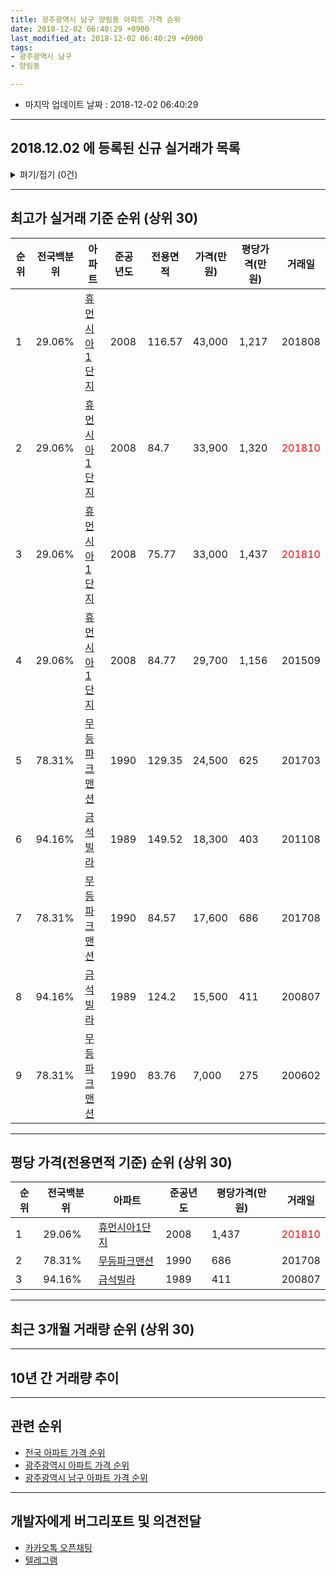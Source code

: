 ```yaml
---
title: 광주광역시 남구 양림동 아파트 가격 순위
date: 2018-12-02 06:40:29 +0900
last_modified_at: 2018-12-02 06:40:29 +0900
tags:
- 광주광역시 남구
- 양림동

---
```


* 마지막 업데이트 날짜 : 2018-12-02 06:40:29

---

## 2018.12.02 에 등록된 신규 실거래가 목록

<details>
<summary>펴기/접기 (0건)</summary>
<div markdown="1">

|아파트|전국백분위|준공년도|전용면적|가격(만원)|평당가격(만원)|거래일|
|---|---|---|---|---|---|---|
|없음|||||||


</div>
</details>

---

## 최고가 실거래 기준 순위 (상위 30)


|순위|전국백분위|아파트|준공년도|전용면적|가격(만원)|평당가격(만원)|거래일|
|---|---|---|---|---|---|---|---|
|1|29.06%|[휴먼시아1단지](https://search.naver.com/search.naver?query=%EA%B4%91%EC%A3%BC%EA%B4%91%EC%97%AD%EC%8B%9C+%EB%82%A8%EA%B5%AC+%EC%96%91%EB%A6%BC%EB%8F%99+%ED%9C%B4%EB%A8%BC%EC%8B%9C%EC%95%841%EB%8B%A8%EC%A7%80)|2008|116.57|43,000|1,217|201808|
|2|29.06%|[휴먼시아1단지](https://search.naver.com/search.naver?query=%EA%B4%91%EC%A3%BC%EA%B4%91%EC%97%AD%EC%8B%9C+%EB%82%A8%EA%B5%AC+%EC%96%91%EB%A6%BC%EB%8F%99+%ED%9C%B4%EB%A8%BC%EC%8B%9C%EC%95%841%EB%8B%A8%EC%A7%80)|2008|84.7|33,900|1,320|<span style="color:red">201810</span>|
|3|29.06%|[휴먼시아1단지](https://search.naver.com/search.naver?query=%EA%B4%91%EC%A3%BC%EA%B4%91%EC%97%AD%EC%8B%9C+%EB%82%A8%EA%B5%AC+%EC%96%91%EB%A6%BC%EB%8F%99+%ED%9C%B4%EB%A8%BC%EC%8B%9C%EC%95%841%EB%8B%A8%EC%A7%80)|2008|75.77|33,000|1,437|<span style="color:red">201810</span>|
|4|29.06%|[휴먼시아1단지](https://search.naver.com/search.naver?query=%EA%B4%91%EC%A3%BC%EA%B4%91%EC%97%AD%EC%8B%9C+%EB%82%A8%EA%B5%AC+%EC%96%91%EB%A6%BC%EB%8F%99+%ED%9C%B4%EB%A8%BC%EC%8B%9C%EC%95%841%EB%8B%A8%EC%A7%80)|2008|84.77|29,700|1,156|201509|
|5|78.31%|[무등파크맨션](https://search.naver.com/search.naver?query=%EA%B4%91%EC%A3%BC%EA%B4%91%EC%97%AD%EC%8B%9C+%EB%82%A8%EA%B5%AC+%EC%96%91%EB%A6%BC%EB%8F%99+%EB%AC%B4%EB%93%B1%ED%8C%8C%ED%81%AC%EB%A7%A8%EC%85%98)|1990|129.35|24,500|625|201703|
|6|94.16%|[금석빌라](https://search.naver.com/search.naver?query=%EA%B4%91%EC%A3%BC%EA%B4%91%EC%97%AD%EC%8B%9C+%EB%82%A8%EA%B5%AC+%EC%96%91%EB%A6%BC%EB%8F%99+%EA%B8%88%EC%84%9D%EB%B9%8C%EB%9D%BC)|1989|149.52|18,300|403|201108|
|7|78.31%|[무등파크맨션](https://search.naver.com/search.naver?query=%EA%B4%91%EC%A3%BC%EA%B4%91%EC%97%AD%EC%8B%9C+%EB%82%A8%EA%B5%AC+%EC%96%91%EB%A6%BC%EB%8F%99+%EB%AC%B4%EB%93%B1%ED%8C%8C%ED%81%AC%EB%A7%A8%EC%85%98)|1990|84.57|17,600|686|201708|
|8|94.16%|[금석빌라](https://search.naver.com/search.naver?query=%EA%B4%91%EC%A3%BC%EA%B4%91%EC%97%AD%EC%8B%9C+%EB%82%A8%EA%B5%AC+%EC%96%91%EB%A6%BC%EB%8F%99+%EA%B8%88%EC%84%9D%EB%B9%8C%EB%9D%BC)|1989|124.2|15,500|411|200807|
|9|78.31%|[무등파크맨션](https://search.naver.com/search.naver?query=%EA%B4%91%EC%A3%BC%EA%B4%91%EC%97%AD%EC%8B%9C+%EB%82%A8%EA%B5%AC+%EC%96%91%EB%A6%BC%EB%8F%99+%EB%AC%B4%EB%93%B1%ED%8C%8C%ED%81%AC%EB%A7%A8%EC%85%98)|1990|83.76|7,000|275|200602|


---

## 평당 가격(전용면적 기준) 순위 (상위 30)


|순위|전국백분위|아파트|준공년도|평당가격(만원)|거래일|
|---|---|---|---|---|---|
|1|29.06%|[휴먼시아1단지](https://search.naver.com/search.naver?query=%EA%B4%91%EC%A3%BC%EA%B4%91%EC%97%AD%EC%8B%9C+%EB%82%A8%EA%B5%AC+%EC%96%91%EB%A6%BC%EB%8F%99+%ED%9C%B4%EB%A8%BC%EC%8B%9C%EC%95%841%EB%8B%A8%EC%A7%80)|2008|1,437|<span style="color:red">201810</span>|
|2|78.31%|[무등파크맨션](https://search.naver.com/search.naver?query=%EA%B4%91%EC%A3%BC%EA%B4%91%EC%97%AD%EC%8B%9C+%EB%82%A8%EA%B5%AC+%EC%96%91%EB%A6%BC%EB%8F%99+%EB%AC%B4%EB%93%B1%ED%8C%8C%ED%81%AC%EB%A7%A8%EC%85%98)|1990|686|201708|
|3|94.16%|[금석빌라](https://search.naver.com/search.naver?query=%EA%B4%91%EC%A3%BC%EA%B4%91%EC%97%AD%EC%8B%9C+%EB%82%A8%EA%B5%AC+%EC%96%91%EB%A6%BC%EB%8F%99+%EA%B8%88%EC%84%9D%EB%B9%8C%EB%9D%BC)|1989|411|200807|


---

## 최근 3개월 거래량 순위 (상위 30)


<div style="width:100%;">
    <canvas id="deal_count_ranking" height="250"></canvas>
</div>


<script>
new Chart(document.getElementById("deal_count_ranking"), {
    type: 'horizontalBar',
    data: {
        labels: ['휴먼시아1단지'],
        datasets: [{
            label: '실거래 수',
            data: [4],
            borderColor: "rgba(255, 0, 128, 1)",
            backgroundColor: "rgba(255, 0, 128, 0.5)",
            fill: false,
        }]
    },
    options: {
        responsive: true,
        title: {
            display: true,
            text: '최근 3개월 거래량 순위'
        },
        tooltips: {
            mode: 'index',
            intersect: false,
            callbacks: {
                title: function(tooltipItems, data) {
                    return "실거래 수:";
                },
                label: function(tooltipItem, data) {
                    return data.labels[tooltipItem.index] + ": " + tooltipItem.xLabel;
                }
            }
        },
        hover: {
            mode: 'nearest',
            intersect: true
        },
        scales: {
            xAxes: [{
                display: true,
                scaleLabel: {
                    display: true,
                    labelString: '실거래 수'
                },
                ticks: {
                    suggestedMin: 0,
                }
            }],
            yAxes: [{
                display: true,
                ticks: {
                    autoSkip: false,
                    callback: function(value, index, values) {
                        if (value.length > 15)
                            return value.substr(0, 13) + "...";
                        else
                            return value;
                    }
                },
                scaleLabel: {
                    display: false,
                }
            }]
        }
    }
});

</script>


---

## 10년 간 거래량 추이


<div style="width:100%;">
    <canvas id="deal_progress" height="250"></canvas>
</div>

<script>
new Chart(document.getElementById("deal_progress"), {
    type: 'line',
    data: {
        labels: ['200812','200901','200902','200903','200904','200905','200906','200907','200908','200909','200910','200911','200912','201001','201002','201003','201004','201005','201006','201007','201008','201009','201010','201011','201012','201101','201102','201103','201104','201105','201106','201107','201108','201109','201110','201111','201112','201201','201202','201203','201204','201205','201206','201207','201208','201209','201210','201211','201212','201301','201302','201303','201304','201305','201306','201307','201308','201309','201310','201311','201312','201401','201402','201403','201404','201405','201406','201407','201408','201409','201410','201411','201412','201501','201502','201503','201504','201505','201506','201507','201508','201509','201510','201511','201512','201601','201602','201603','201604','201605','201606','201607','201608','201609','201610','201611','201612','201701','201702','201703','201704','201705','201706','201707','201708','201709','201710','201711','201712','201801','201802','201803','201804','201805','201806','201807','201808','201809','201810','201811','201812'],
        datasets: [{
            label: '실거래 수',
            pointRadius: 1,
            data: [8, 4, 13, 11, 3, 3, 6, 10, 6, 15, 11, 15, 20, 21, 12, 63, 32, 18, 19, 13, 14, 25, 12, 8, 4, 1, 1, 1, 2, 1, 3, 2, 4, 2, 6, 5, 1, 3, 5, 3, 3, 3, 6, 4, 5, 5, 11, 6, 7, 3, 5, 8, 6, 9, 5, 3, 1, 3, 1, 3, 2, 5, 7, 6, 7, 1, 6, 4, 6, 8, 7, 8, 9, 5, 3, 3, 2, 4, 7, 2, 2, 1, 4, 4, 1, 6, 4, 9, 2, 3, 3, 5, 4, 8, 10, 6, 4, 5, 7, 6, 5, 11, 2, 3, 6, 6, 6, 4, 3, 5, 5, 8, 3, 3, 2, 4, 5, 4, 3, 1, 0],
            borderColor: "rgba(255, 201, 14, 1)",
            backgroundColor: "rgba(255, 201, 14, 0.5)",
            fill: true,
        }]
    },
    options: {
        responsive: true,
        title: {
            display: true,
            text: '10년간 거래량 추이'
        },
        tooltips: {
            mode: 'index',
            intersect: false,
        },
        hover: {
            mode: 'nearest',
            intersect: true
        },
        scales: {
            xAxes: [{
                display: true,
                scaleLabel: {
                    display: true,
                    labelString: '년/월'
                }
            }],
            yAxes: [{
                display: true,
                ticks: {
                    suggestedMin: 0,
                },
                scaleLabel: {
                    display: true,
                    labelString: '실거래 수'
                }
            }]
        }
    }
});

</script>


---

## 관련 순위

- [전국 아파트 가격 순위](https://inasie.github.io/apt-ranking/전국)
- [광주광역시 아파트 가격 순위](https://inasie.github.io/apt-ranking/광주광역시)
- [광주광역시 남구 아파트 가격 순위](https://inasie.github.io/apt-ranking/광주광역시-남구)


---

## 개발자에게 버그리포트 및 의견전달

- [카카오톡 오픈채팅](https://open.kakao.com/o/gLJUAP4)
- [텔레그램](https://t.me/inasie)

